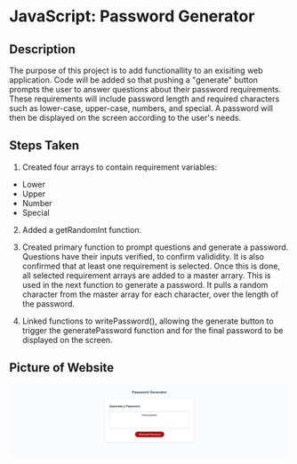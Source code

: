 # JavaScript: Password Generator

## Description

The purpose of this project is to add functionallity to an exisiting web application.  Code will be added so that pushing a "generate" button prompts the user to answer questions about their password requirements.  These requirements will include password length and required characters such as lower-case, upper-case, numbers, and special.  A password will then be displayed on the screen according to the user's needs.

## Steps Taken

1.  Created four arrays to contain requirement variables:
* Lower
* Upper
* Number
* Special

2. Added a getRandomInt function.

3. Created primary function to prompt questions and generate a password.  Questions have their inputs verified, to confirm valididity.  It is also confirmed that at least one requirement is selected.  Once this is done, all selected requirement arrays are added to a master arrary.  This is used in the next function to generate a password.  It pulls a random character from the master array for each character, over the length of the password.

4. Linked functions to writePassword(), allowing the generate button to trigger the generatePassword function and for the final password to be displayed on the screen.

## Picture of Website

![Picture of Horiseon Webpage](./Assets/Images/03-javascript-working-project.png)